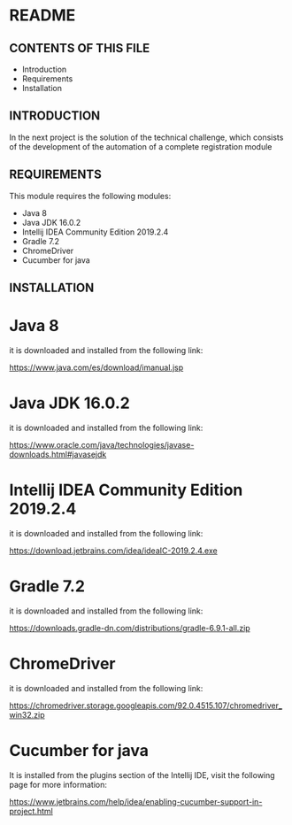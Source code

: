 # README

## CONTENTS OF THIS FILE

* Introduction
* Requirements
* Installation




## INTRODUCTION

In the next project is the solution of the technical challenge, which consists of the development of the automation of a
complete registration module

## REQUIREMENTS

This module requires the following modules:

* Java 8
* Java JDK 16.0.2
* Intellij IDEA Community Edition 2019.2.4
* Gradle 7.2
* ChromeDriver
* Cucumber for java



## INSTALLATION

# Java 8

it is downloaded and installed from the following link:

https://www.java.com/es/download/imanual.jsp

# Java JDK 16.0.2

it is downloaded and installed from the following link:

https://www.oracle.com/java/technologies/javase-downloads.html#javasejdk

# Intellij IDEA Community Edition 2019.2.4

it is downloaded and installed from the following link:

https://download.jetbrains.com/idea/ideaIC-2019.2.4.exe

# Gradle 7.2

it is downloaded and installed from the following link:

https://downloads.gradle-dn.com/distributions/gradle-6.9.1-all.zip

# ChromeDriver

it is downloaded and installed from the following link:

https://chromedriver.storage.googleapis.com/92.0.4515.107/chromedriver_win32.zip

# Cucumber for java

It is installed from the plugins section of the Intellij IDE, visit the following page for more information:

https://www.jetbrains.com/help/idea/enabling-cucumber-support-in-project.html


